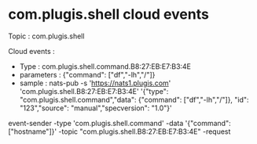 # com.plugis.shell cloud events

Topic : com.plugis.shell

Cloud events :
- Type : com.plugis.shell.command.B8:27:EB:E7:B3:4E
- parameters : {"command": ["df","-lh","/"]}
- sample : 
nats-pub -s 'https://nats1.plugis.com' 'com.plugis.shell.B8:27:EB:E7:B3:4E' '{"type": "com.plugis.shell.command","data": {"command": ["df","-lh","/"]}, "id": "123","source": "manual","specversion": "1.0"}'

event-sender -type 'com.plugis.shell.command' -data '{"command": ["hostname"]}' -topic "com.plugis.shell.B8:27:EB:E7:B3:4E" -request
